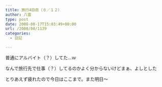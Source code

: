 ```yaml
---
title: 旅行4日目（８／１２）
author: 八雲
type: post
date: 2008-08-17T15:03:49+00:00
url: /2008/08/1139
categories:
  - 日記

---
```

普通にアルバイト（？）してた…ｗ
  
なんで旅行先で仕事（？）してるのかよく分からないけどまぁ、よしとした

とりあえず疲れたので今日はここまで。また明日～